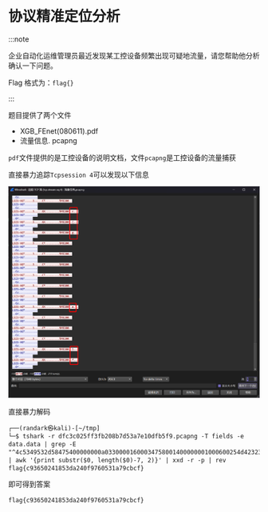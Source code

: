 # 协议精准定位分析

:::note

企业自动化运维管理员最近发现某工控设备频繁出现可疑地流量，请您帮助他分析确认一下问题。

Flag 格式为：`flag{}`

:::

题目提供了两个文件

- XGB_FEnet(080611).pdf
- 流量信息. pcapng

`pdf`文件提供的是工控设备的说明文档，文件`pcapng`是工控设备的流量捕获

直接暴力追踪`Tcpsession 4`可以发现以下信息

![img](img/image_20241209-000910.png)

直接暴力解码

```shell
┌──(randark㉿kali)-[~/tmp]
└─$ tshark -r dfc3c025ff3fb208b7d53a7e10dfb5f9.pcapng -T fields -e data.data | grep -E "^4c5349532d58475400000000a03300001600034758001400000001000600254d423230300400" | awk '{print substr($0, length($0)-7, 2)}' | xxd -r -p | rev
flag{c93650241853da240f9760531a79cbcf}
```

即可得到答案

```flag
flag{c93650241853da240f9760531a79cbcf}
```
